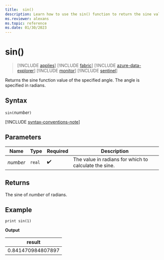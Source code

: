 ```yaml
---
title:  sin()
description: Learn how to use the sin() function to return the sine value of the input.
ms.reviewer: alexans
ms.topic: reference
ms.date: 01/30/2023
---
```

# sin()

> [!INCLUDE [applies](../includes/applies-to-version/applies.md)] [!INCLUDE [fabric](../includes/applies-to-version/fabric.md)] [!INCLUDE [azure-data-explorer](../includes/applies-to-version/azure-data-explorer.md)] [!INCLUDE [monitor](../includes/applies-to-version/monitor.md)] [!INCLUDE [sentinel](../includes/applies-to-version/sentinel.md)]

Returns the sine function value of the specified angle. The angle is specified in radians.

## Syntax

`sin(`*number*`)`

[!INCLUDE [syntax-conventions-note](../includes/syntax-conventions-note.md)]

## Parameters

| Name | Type | Required | Description |
|--|--|--|--|
| *number* | `real` |  :heavy_check_mark: | The value in radians for which to calculate the sine.|

## Returns

The sine of *number* of radians.

## Example

```kusto
print sin(1)
```

**Output**

|result|
|--|
|0.841470984807897|

